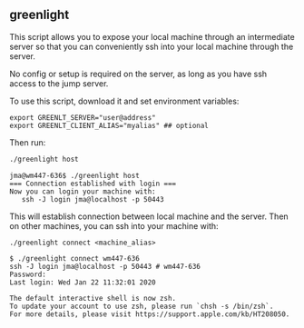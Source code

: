 
## greenlight

This script allows you to expose your local machine through an intermediate
server so that you can conveniently ssh into your local machine
through the server.

No config or setup is required on the server, as long as you have ssh access
to the jump server.

To use this script, download it and set environment variables:

```
export GREENLT_SERVER="user@address"
export GREENLT_CLIENT_ALIAS="myalias" ## optional
```

Then run:

```sh
./greenlight host
```

```
jma@wm447-636$ ./greenlight host
=== Connection established with login ===
Now you can login your machine with:
   ssh -J login jma@localhost -p 50443
```

This will establish connection between local machine and the server.
Then on other machines, you can ssh into your machine with:

```
./greenlight connect <machine_alias>
```

```
$ ./greenlight connect wm447-636
ssh -J login jma@localhost -p 50443 # wm447-636
Password:
Last login: Wed Jan 22 11:32:01 2020

The default interactive shell is now zsh.
To update your account to use zsh, please run `chsh -s /bin/zsh`.
For more details, please visit https://support.apple.com/kb/HT208050.
```

